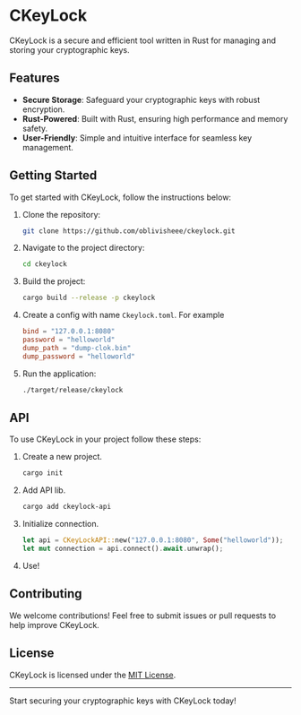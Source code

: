 # CKeyLock

CKeyLock is a secure and efficient tool written in Rust for managing and storing your cryptographic keys.

## Features

- **Secure Storage**: Safeguard your cryptographic keys with robust encryption.
- **Rust-Powered**: Built with Rust, ensuring high performance and memory safety.
- **User-Friendly**: Simple and intuitive interface for seamless key management.

## Getting Started

To get started with CKeyLock, follow the instructions below:

1. Clone the repository:
    ```bash
    git clone https://github.com/oblivisheee/ckeylock.git
    ```
2. Navigate to the project directory:
    ```bash
    cd ckeylock
    ```
3. Build the project:
    ```bash
    cargo build --release -p ckeylock
    ```
4. Create a config with name `Ckeylock.toml`. For example
    ```toml
    bind = "127.0.0.1:8080"
    password = "helloworld"
    dump_path = "dump-clok.bin"
    dump_password = "helloworld"
    ```
4. Run the application:
    ```bash
    ./target/release/ckeylock
    ```

## API

To use CKeyLock in your project follow these steps:
1. Create a new project.
    ```bash
    cargo init
    ```
2. Add API lib.
    ```bash
    cargo add ckeylock-api
    ```
3. Initialize connection.
    ```rust
    let api = CKeyLockAPI::new("127.0.0.1:8080", Some("helloworld"));
    let mut connection = api.connect().await.unwrap();
    ```
4. Use!

## Contributing

We welcome contributions! Feel free to submit issues or pull requests to help improve CKeyLock.

## License

CKeyLock is licensed under the [MIT License](LICENSE).

---
Start securing your cryptographic keys with CKeyLock today!